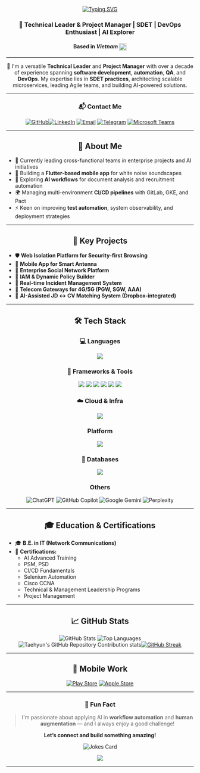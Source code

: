 <div align="center">

<a href="https://git.io/typing-svg"><img src="https://readme-typing-svg.herokuapp.com?font=Fira+Code&size=30&duration=3000&pause=1000&color=36F715&background=FFFFFF00&center=true&vCenter=true&width=500&height=70&lines=%F0%9F%91%8B+Hi+there%2C+I'm+Vu+Dang;You+can+call+me+Vic;Nice+to+meet+you" alt="Typing SVG" /></a>

### 🧠 Technical Leader & Project Manager | SDET | DevOps Enthusiast | AI Explorer  
#### Based in _*Vietnam*_ <img src="https://upload.wikimedia.org/wikipedia/commons/2/21/Flag_of_Vietnam.svg" alt="Vietnam Flag" width="20" style="vertical-align: middle;">

</div>

---

<div align="center">

💼 I'm a versatile **Technical Leader** and **Project Manager** with over a decade of experience spanning **software development**, **automation**, **QA**, and **DevOps**. My expertise lies in **SDET practices**, architecting scalable microservices, leading Agile teams, and building AI-powered solutions.

</div>

---
<div align="center">

### 📬 Contact Me

[![GitHub](https://img.shields.io/badge/GitHub-000?style=for-the-badge&logo=github)](https://github.com/vicdang)[![LinkedIn](https://img.shields.io/badge/LinkedIn-0A66C2?style=for-the-badge&logo=linkedin)](https://www.linkedin.com/in/your-linkedin) [![Email](https://img.shields.io/badge/Email-D14836?style=for-the-badge&logo=gmail&logoColor=white)](mailto:vudnn.dl@gmail.com) [![Telegram](https://img.shields.io/badge/Telegram-26A5E4?style=for-the-badge&logo=telegram)](https://t.me/vudnn.dl) [![Microsoft Teams](https://img.shields.io/badge/Microsoft%20Teams-6264A7?style=for-the-badge&logo=microsoft-teams&logoColor=white)](https://teams.microsoft.com/l/chat/0/0?users=your.vudnn.dl@gmail.com)

</div>

---
<div align="center">

## 🚀 About Me
</div>

- 🔭 Currently leading cross-functional teams in enterprise projects and AI initiatives  
- 📱 Building a **Flutter-based mobile app** for white noise soundscapes  
- 🧠 Exploring **AI workflows** for document analysis and recruitment automation  
- 🌍 Managing multi-environment **CI/CD pipelines** with GitLab, GKE, and Pact  
- ⚡ Keen on improving **test automation**, system observability, and deployment strategies  

---
<div align="center">

## 🧩 Key Projects
</div>

- 🛡  **Web Isolation Platform for Security-first Browsing**
- 📱  **Mobile App for Smart Antenna**
- 👥 **Enterprise Social Network Platform**
- 🔐 **IAM & Dynamic Policy Builder**
- 🚨 **Real-time Incident Management System**
- 📡 **Telecom Gateways for 4G/5G (PGW, SGW, AAA)**
- 🤖 **AI-Assisted JD ↔ CV Matching System (Dropbox-integrated)**

---
<div align="center">

## 🛠️ Tech Stack

### 💻 Languages
<img src="https://skillicons.dev/icons?i=python,java,nodejs,cs,react,javascript,bash,perl"/>

### 🧰 Frameworks & Tools
<img src="https://skillicons.dev/icons?i=django,flask,angular,express"/>
<img src="https://skillicons.dev/icons?i=selenium,nginx,electron,bootstrap,html,css,jquery,tailwind"/>
<img src="https://skillicons.dev/icons?i=cypress,jest,d3,dart,elasticsearch"/>
<img src="https://skillicons.dev/icons?i=git,bitbucket,github,gitlab,grafana,kafka,postman"/>
<img src="https://skillicons.dev/icons?i=maven,npm,sentry,terraform"/>
<img src="https://skillicons.dev/icons?i=ai,photoshop,sketchup,vscode,pycharm,eclipse,vim"/>

### ☁️ Cloud & Infra
<img src="https://skillicons.dev/icons?i=aws,azure,gcp,docker,kubernetes,jenkins,openstack"/>

### Platform
<img src="https://skillicons.dev/icons?i=redhat,ubuntu,linux,windows,apple,debian"/>

### 🧮 Databases
<img src="https://skillicons.dev/icons?i=postgres,mysql,mongo,sqlite"/>

### Others
![ChatGPT](https://img.shields.io/badge/chatGPT-74aa9c?style=for-the-badge&logo=openai&logoColor=white) ![GitHub Copilot](https://img.shields.io/badge/github_copilot-8957E5?style=for-the-badge&logo=github-copilot&logoColor=white) ![Google Gemini](https://img.shields.io/badge/google%20gemini-8E75B2?style=for-the-badge&logo=google%20gemini&logoColor=white) ![Perplexity](https://img.shields.io/badge/perplexity-000000?style=for-the-badge&logo=perplexity&logoColor=088F8F)

</div>

---

<div align="center">

## 🎓 Education & Certifications

</div>

- 🎓 **B.E. in IT (Network Communications)**  
- 🧾 **Certifications:**
  - AI Advanced Training
  - PSM, PSD
  - CI/CD Fundamentals
  - Selenium Automation
  - Cisco CCNA
  - Technical & Management Leadership Programs
  - Project Management

---
<div align="center">

## 📈 GitHub Stats

![GitHub Stats](https://github-readme-stats.vercel.app/api?username=vicdang&show_icons=true&show=prs_merged_percentage,reviews,prs_merged&include_all_commits=true&rank_icon=percentile&theme=gruvbox) ![Top Languages](https://github-readme-stats.vercel.app/api/top-langs/?username=vicdang&rank_icon=percentile&layout=donut&theme=gruvbox)![Taehyun's GitHub Repository Contribution stats](https://github-contributor-stats.vercel.app/api?username=vicdang&hide=B&theme=gruvbox&limit=5&&combine_all_yearly_contributions=true)[![GitHub Streak](https://streak-stats.demolab.com?user=vicdang&theme=gruvbox)](https://git.io/streak-stats)

---

## 📱 Mobile Work

[![Play Store](https://img.shields.io/badge/Play_Store-3DDC84?style=for-the-badge&logo=google-play)](https://play.google.com/store)
[![Apple Store](https://img.shields.io/badge/App_Store-0D96F6?style=for-the-badge&logo=app-store&logoColor=white)](https://apps.apple.com)

---

### 👀 Fun Fact

> I'm passionate about applying AI in **workflow automation** and **human augmentation** — and I always enjoy a good challenge!

**Let’s connect and build something amazing!**

![Jokes Card](https://readme-jokes.vercel.app/api?theme=gruvbox)

<img src="https://visitor-badge.laobi.icu/badge?page_id=vicdang"/>
</div>

---
